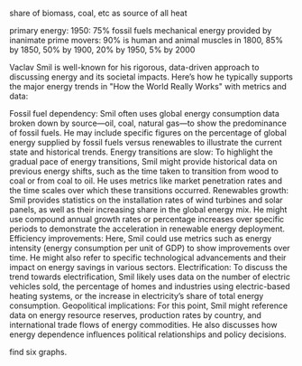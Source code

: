 share of biomass, coal, etc as source of all heat

primary energy: 1950: 75% fossil fuels
mechanical energy provided by inanimate prime movers: 90% is human and animal muscles in 1800, 85% by 1850, 50% by 1900, 20% by 1950, 5% by 2000




Vaclav Smil is well-known for his rigorous, data-driven approach to discussing energy and its societal impacts. Here’s how he typically supports the major energy trends in "How the World Really Works" with metrics and data:

Fossil fuel dependency: Smil often uses global energy consumption data broken down by source—oil, coal, natural gas—to show the predominance of fossil fuels. He may include specific figures on the percentage of global energy supplied by fossil fuels versus renewables to illustrate the current state and historical trends.
Energy transitions are slow: To highlight the gradual pace of energy transitions, Smil might provide historical data on previous energy shifts, such as the time taken to transition from wood to coal or from coal to oil. He uses metrics like market penetration rates and the time scales over which these transitions occurred.
Renewables growth: Smil provides statistics on the installation rates of wind turbines and solar panels, as well as their increasing share in the global energy mix. He might use compound annual growth rates or percentage increases over specific periods to demonstrate the acceleration in renewable energy deployment.
Efficiency improvements: Here, Smil could use metrics such as energy intensity (energy consumption per unit of GDP) to show improvements over time. He might also refer to specific technological advancements and their impact on energy savings in various sectors.
Electrification: To discuss the trend towards electrification, Smil likely uses data on the number of electric vehicles sold, the percentage of homes and industries using electric-based heating systems, or the increase in electricity’s share of total energy consumption.
Geopolitical implications: For this point, Smil might reference data on energy resource reserves, production rates by country, and international trade flows of energy commodities. He also discusses how energy dependence influences political relationships and policy decisions.

find six graphs.